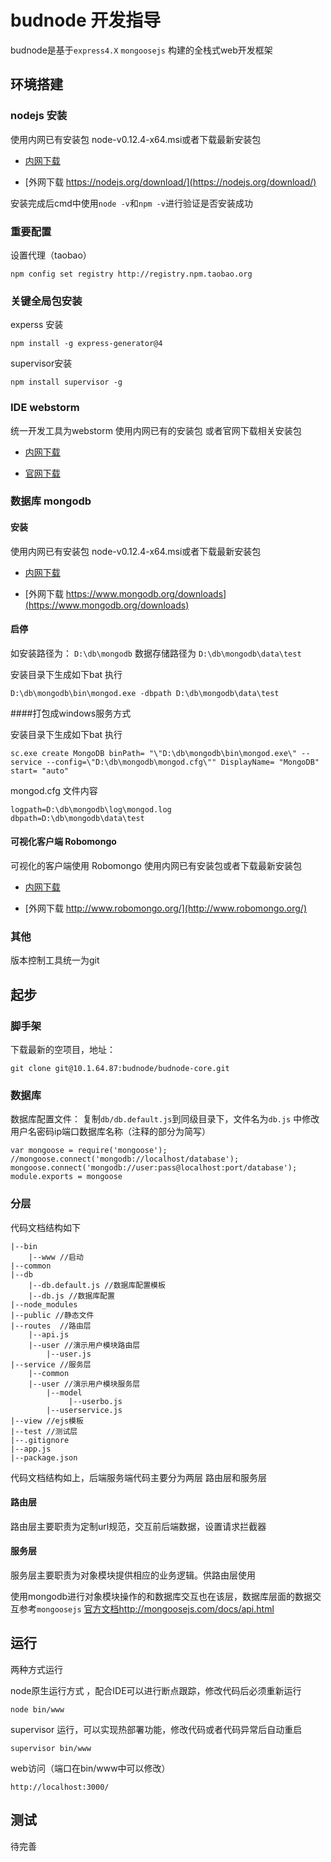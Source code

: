 # budnode 开发指导

budnode是基于`express4.X` `mongoosejs` 构建的全栈式web开发框架

## 环境搭建

### nodejs 安装

使用内网已有安装包 node-v0.12.4-x64.msi或者下载最新安装包
 
+ [内网下载]()

+ [外网下载 https://nodejs.org/download/](https://nodejs.org/download/) 

安装完成后cmd中使用`node -v`和`npm -v`进行验证是否安装成功

### 重要配置

设置代理（taobao）

    npm config set registry http://registry.npm.taobao.org

### 关键全局包安装

experss 安装

    npm install -g express-generator@4

supervisor安装

    npm install supervisor -g

### IDE webstorm 

统一开发工具为webstorm 使用内网已有的安装包 或者官网下载相关安装包

+ [内网下载]()

+ [官网下载](https://www.jetbrains.com/webstorm/download/) 

### 数据库 mongodb

#### 安装

使用内网已有安装包 node-v0.12.4-x64.msi或者下载最新安装包
 
+ [内网下载]()

+ [外网下载 https://www.mongodb.org/downloads](https://www.mongodb.org/downloads) 

#### 启停

如安装路径为： `D:\db\mongodb` 数据存储路径为 `D:\db\mongodb\data\test`

安装目录下生成如下bat 执行

    D:\db\mongodb\bin\mongod.exe -dbpath D:\db\mongodb\data\test

####打包成windows服务方式

安装目录下生成如下bat 执行

    sc.exe create MongoDB binPath= "\"D:\db\mongodb\bin\mongod.exe\" --service --config=\"D:\db\mongodb\mongod.cfg\"" DisplayName= "MongoDB" start= "auto"

mongod.cfg 文件内容
    
    logpath=D:\db\mongodb\log\mongod.log
    dbpath=D:\db\mongodb\data\test

#### 可视化客户端 Robomongo

可视化的客户端使用 Robomongo 使用内网已有安装包或者下载最新安装包
 
+ [内网下载]()

+ [外网下载 http://www.robomongo.org/](http://www.robomongo.org/)

### 其他

版本控制工具统一为git

## 起步

### 脚手架

下载最新的空项目，地址：  

    git clone git@10.1.64.87:budnode/budnode-core.git


### 数据库

数据库配置文件： 复制`db/db.default.js`到同级目录下，文件名为`db.js`  中修改用户名密码ip端口数据库名称（注释的部分为简写）

    var mongoose = require('mongoose');
    //mongoose.connect('mongodb://localhost/database');
    mongoose.connect('mongodb://user:pass@localhost:port/database');
    module.exports = mongoose
    


### 分层

代码文档结构如下

    |--bin
        |--www //启动
    |--common
    |--db
        |--db.default.js //数据库配置模板
        |--db.js //数据库配置
    |--node_modules
    |--public //静态文件
    |--routes  //路由层
        |--api.js 
        |--user //演示用户模块路由层
            |--user.js
    |--service //服务层
        |--common 
        |--user //演示用户模块服务层
            |--model
                 |--userbo.js            
            |--userservice.js
    |--view //ejs模板
    |--test //测试层
    |--.gitignore
    |--app.js
    |--package.json
    
代码文档结构如上，后端服务端代码主要分为两层 路由层和服务层

#### 路由层

路由层主要职责为定制url规范，交互前后端数据，设置请求拦截器

#### 服务层

服务层主要职责为对象模块提供相应的业务逻辑。供路由层使用

使用mongodb进行对象模块操作的和数据库交互也在该层，数据库层面的数据交互参考`mongoosejs`  [官方文档http://mongoosejs.com/docs/api.html](http://mongoosejs.com/docs/api.html)

## 运行

两种方式运行 

node原生运行方式 ，配合IDE可以进行断点跟踪，修改代码后必须重新运行

    node bin/www
    
supervisor 运行，可以实现热部署功能，修改代码或者代码异常后自动重启

    supervisor bin/www
    
web访问（端口在bin/www中可以修改）
    
    http://localhost:3000/
    
## 测试

待完善
